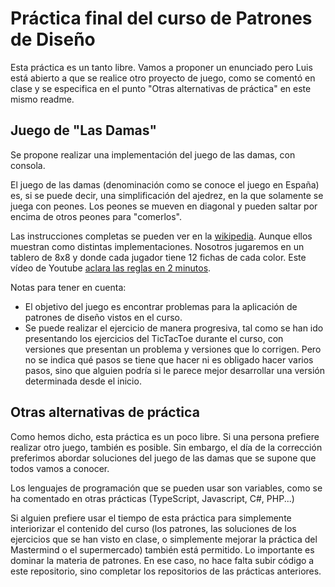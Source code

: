 # Práctica final del curso de Patrones de Diseño

Esta práctica es un tanto libre. Vamos a proponer un enunciado pero Luis está abierto a que se realice otro proyecto de juego, como se comentó en clase y se especifica en el punto "Otras alternativas de práctica" en este mismo readme.

## Juego de "Las Damas"

Se propone realizar una implementación del juego de las damas, con consola.

El juego de las damas (denominación como se conoce el juego en España) es, si se puede decir, una simplificación del ajedrez, en la que solamente se juega con peones. Los peones se mueven en diagonal y pueden saltar por encima de otros peones para "comerlos". 

Las instrucciones completas se pueden ver en la [wikipedia](https://es.wikipedia.org/wiki/Damas). Aunque ellos muestran como distintas implementaciones. Nosotros jugaremos en un tablero de 8x8 y donde cada jugador tiene 12 fichas de cada color. Este vídeo de Youtube [aclara las reglas en 2 minutos](https://www.youtube.com/watch?v=jA-zevc2fao).

Notas para tener en cuenta:

 - El objetivo del juego es encontrar problemas para la aplicación de patrones de diseño vistos en el curso.
 - Se puede realizar el ejercicio de manera progresiva, tal como se han ido presentando los ejercicios del TicTacToe durante el curso, con versiones que presentan un problema y versiones que lo corrigen. Pero no se indica qué pasos se tiene que hacer ni es obligado hacer varios pasos, sino que alguien podría si le parece mejor desarrollar una versión determinada desde el inicio.

## Otras alternativas de práctica

Como hemos dicho, esta práctica es un poco libre. Si una persona prefiere realizar otro juego, también es posible. Sin embargo, el día de la corrección preferimos abordar soluciones del juego de las damas que se supone que todos vamos a conocer.

Los lenguajes de programación que se pueden usar son variables, como se ha comentado en otras prácticas (TypeScript, Javascript, C#, PHP...)

Si alguien prefiere usar el tiempo de esta práctica para simplemente interiorizar el contenido del curso (los patrones, las soluciones de los ejercicios que se han visto en clase, o simplemente mejorar la práctica del Mastermind o el supermercado) también está permitido. Lo importante es dominar la materia de patrones. En ese caso, no hace falta subir código a este repositorio, sino completar los repositorios de las prácticas anteriores.
